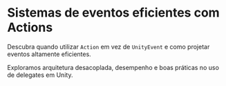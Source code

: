 ﻿---
slug: eventos-con-actions
titulo: Sistemas de eventos eficientes com Actions
descripcion: Por que evitar UnityEvent e quando usar C# puro para máxima performance.
fecha: 2025-04-10
tags: [unity, eventos, csharp]
autor: RaulDAI
imagen: placeholder.png
---

# Sistemas de eventos eficientes com Actions

Descubra quando utilizar `Action` em vez de `UnityEvent` e como projetar eventos altamente eficientes.

Exploramos arquitetura desacoplada, desempenho e boas práticas no uso de delegates em Unity.
